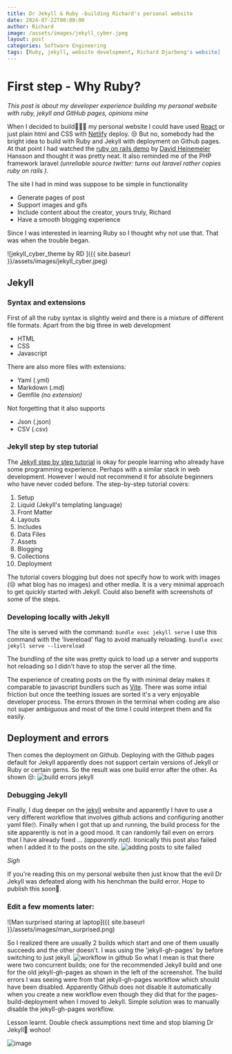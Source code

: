 ```yaml
---
title: Dr Jekyll & Ruby -building Richard's personal website
date: 2024-07-22T00:00:00
author: Richard
image: /assets/images/jekyll_cyber.jpeg
layout: post
categories: Software Engineering
tags: [Ruby, jekyll, website development, Richard Djarbeng's website]
---
```

# First step - Why Ruby?

*This post is about my developer experience building my personal website with ruby, jekyll and GitHub pages, opinions mine*

When I decided to build👨🏽‍💻 my personal website I could have used [React](https://react.dev/) or just plain html and CSS with [Netlify](https://www.netlify.com/) deploy.
😒 But no, somebody had the bright idea to build with Ruby and Jekyll with deployment on Github pages.
At that point I had watched the [ruby on rails demo](https://www.youtube.com/watch?v=Gzj723LkRJY&) by [David Heinemeier](https://dhh.dk/) Hansson and thought it was pretty neat. It also reminded me of the PHP framework laravel *(unreliable source twitter: turns out laravel rather copies ruby on rails )*.

The site I had in mind was suppose to be simple in functionality

- Generate pages of post
- Support images and gifs
- Include content about the creator, yours truly, Richard
- Have a smooth blogging experience

Since I was interested in learning Ruby so I thought why not use that. That was when the trouble began.

![jekyll_cyber_theme by RD ]({{ site.baseurl }}/assets/images/jekyll_cyber.jpeg)

## Jekyll

### Syntax and extensions

First of all the ruby syntax is slightly weird and there is a mixture of different file formats. Apart from the big three in web development

- HTML
- CSS
- Javascript

There are also more files with extensions:

- Yaml (.yml)
- Markdown (.md)
- Gemfile *(no extension)*

Not forgetting that it also supports

- Json (.json)
- CSV (.csv)

### Jekyll step by step tutorial

The [Jekyll step by step tutorial](https://jekyllrb.com/docs/step-by-step/01-setup/) is okay for people learning who already have some programming experience. Perhaps with a similar stack in web development. However I would not recommend it for absolute beginners who have never coded before.
The step-by-step tutorial covers:

1. Setup
2. Liquid (Jekyll's templating language)
3. Front Matter
4. Layouts
5. Includes
6. Data Files
7. Assets
8. Blogging
9. Collections
10. Deployment

The tutorial covers blogging but does not specify how to work with images (😒 what blog has no images) and other media. It is a very minimal approach to get quickly started with Jekyll. Could also benefit with screenshots of some of the steps.

### Developing locally with Jekyll

The site is served with the command:
`bundle exec jekyll serve`
I use this command with the 'livereload' flag to avoid manually reloading.
`bundle exec jekyll serve --livereload` 

The bundling of the site was pretty quick to load up a server and supports hot reloading so I didn't have to stop the server all the time.

The experience of creating posts on the fly with minimal delay makes it comparable to javascript bundlers such as [Vite](https://vitejs.dev/). 
There was some intial friction but once the teething issues are sorted it's a very enjoyable developer process. The errors thrown in the terminal when coding are also not super ambiguous and most of the time I could interpret them and fix easily.

## Deployment and errors

Then comes the deployment on Github. Deploying with the Github pages default for Jekyll apparently does not support certain versions of Jekyll or Ruby or certain gems. So the result was one build error after the other. As shown 😒:
![build errors jekyll](https://github.com/user-attachments/assets/b075fbf5-2675-463b-8aea-032cfdf2dbbd)

### Debugging Jekyll

Finally, I dug deeper on the [jekyll](https://jekyllrb.com/) website and apparently I have to use a very different workflow that involves github actions and configuring another yaml file🙄. Finally when I got that up and running, the build process for the site apparently is not in a good mood. It can randomly fail even on errors that I have already fixed ... *(apparently not)*.
Ironically this post also failed when I added it to the posts on the site.
![adding posts to site failed](https://github.com/user-attachments/assets/c1731bac-b045-4bd0-9cd6-33e3107dd21b)

*Sigh*

If you're reading this on my personal website then just know that the evil Dr Jekyll was defeated along with his henchman the build error. Hope to publish this soon🥲. 

### Edit a few moments later:

![Man surprised staring at laptop]({{ site.baseurl }}/assets/images/man_surprised.png)

So I realized there are usually 2 builds which start and one of them usually succeeds and the other doesn't. I was using the 'jekyll-gh-pages' by before switching to just jekyll. 
![workflow in github](https://github.com/user-attachments/assets/a10a3c67-2d2b-42c9-9c87-848868aa4fb0)
So what I mean is that there were two concurrent builds; one for the recommended Jekyll build and one for the old jekyll-gh-pages as shown in the left of the screenshot. The build errors I was seeing were from that jekyll-gh-pages workflow which should have been disabled. Apparently Github does not disable it automatically when you create a new workflow even though they did that for the pages-build-deployment when I moved to Jekyll. Simple solution was to manually disable the jekyll-gh-pages workflow.

Lesson learnt. Double check assumptions next time and stop blaming Dr Jekyll🙂 wohoo!

![image](https://github.com/user-attachments/assets/43728fc2-7195-44c7-9f81-4b06920948a9)
